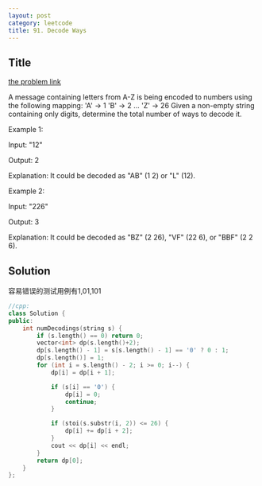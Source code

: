 ```yaml
---
layout: post
category: leetcode
title: 91. Decode Ways
---
```

## Title
[the problem link](https://leetcode.com/problems/decode-ways/description/)

A message containing letters from A-Z is being encoded to numbers using the following mapping:
	'A' -> 1
	'B' -> 2
	...
	'Z' -> 26
Given a non-empty string containing only digits, determine the total number of ways to decode it.

Example 1:

Input: "12"

Output: 2

Explanation: It could be decoded as "AB" (1 2) or "L" (12).

Example 2:

Input: "226"

Output: 3

Explanation: It could be decoded as "BZ" (2 26), "VF" (22 6), or "BBF" (2 2 6).

## Solution
容易错误的测试用例有1,01,101

```c++
//cpp:
class Solution {
public:
	int numDecodings(string s) {
		if (s.length() == 0) return 0;
		vector<int> dp(s.length()+2);
		dp[s.length() - 1] = s[s.length() - 1] == '0' ? 0 : 1;
		dp[s.length()] = 1;
		for (int i = s.length() - 2; i >= 0; i--) {
			dp[i] = dp[i + 1];

			if (s[i] == '0') {
				dp[i] = 0;
				continue;
			}

			if (stoi(s.substr(i, 2)) <= 26) {
				dp[i] += dp[i + 2];
			}
			cout << dp[i] << endl;
		}
		return dp[0];
	}
};
```

